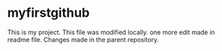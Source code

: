 # myfirstgithub
This is my project. This file was modified locally.
one more edit made in readme file.
Changes made in the parent repository.
